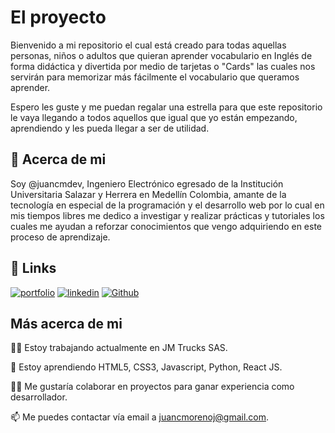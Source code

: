 # El proyecto

Bienvenido a mi repositorio el cual está creado para todas aquellas personas, niños o adultos que quieran aprender vocabulario en Inglés de forma didáctica y divertida por medio de tarjetas o "Cards" las cuales nos servirán para memorizar más fácilmente el vocabulario que queramos aprender.

Espero les guste y me puedan regalar una estrella para que este repositorio le vaya llegando a todos aquellos que igual que yo están empezando, aprendiendo y les pueda llegar a ser de utilidad.

## 🚀 Acerca de mi

Soy @juancmdev, Ingeniero Electrónico egresado de la Institución Universitaria Salazar y Herrera en Medellín Colombia, amante de la tecnología en especial de la programación y el desarrollo web por lo cual en mis tiempos libres me dedico a investigar y realizar prácticas y tutoriales los cuales me ayudan a reforzar conocimientos que vengo adquiriendo en este proceso de aprendizaje.

## 🔗 Links

[![portfolio](https://netlify.com/)](https://app.netlify.com/teams/draxustienda/overview)
[![linkedin](https://www.linkedin.com/)](https://www.linkedin.com/in/juan-carlos-moreno-j-14829423b/)
[![Github](https://github.com/)](https://github.com/juancmdev)

## Más acerca de mi

👩‍💻 Estoy trabajando actualmente en JM Trucks SAS.

🧠 Estoy aprendiendo HTML5, CSS3, Javascript, Python, React JS.

👯‍♀️ Me gustaría colaborar en proyectos para ganar experiencia como desarrollador.

📫 Me puedes contactar vía email a juancmorenoj@gmail.com.
